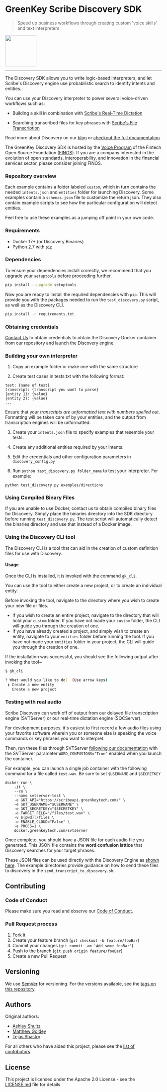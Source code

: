 # GreenKey Scribe Discovery SDK
> Speed up business workflows through creating custom 'voice skills' and text interpreters

<img src="https://github.com/finos-voice/greenkey-voice-sdk/raw/master/logo/greenkey-logo.png" width="100" />

---

The Discovery SDK allows you to write logic-based interpreters, and let Scribe's Discovery engine use probabilistic search to identify intents and entities.

You can use your Discovery interpreter to power several voice-driven workflows such as:

- Building a skill in combination with [Scribe's Real-Time Dictation](https://transcription.greenkeytech.com/sqc-06437d7/)

- Searching transcribed files for key phrases with [Scribe's File Transcription](https://transcription.greenkeytech.com/svt-e0286da/)

Read more about Discovery on our [blog](https://www.greenkeytech.com/news/2018/07/17/greenkey-scribe-discovery-skills/) or [checkout the full documentation](https://transcription.greenkeytech.com/discovery-1890af/)

The GreenKey Discovery SDK
is hosted by the [Voice Program] of the Fintech Open Source Foundation ([FINOS]).
If you are a company interested in the evolution of
open standards, interoperability, and innovation in the financial services sector,
please consider joining FINOS.

### Repository overview
Each example contains a folder labeled `custom`, which in turn contains the needed `intents.json` and `entities` folder for launching Discovery.
Some examples contain a `schemas.json` file to customize the return json.
They also contain example scripts to see how the particular configuration will detect entities.

Feel free to use these examples as a jumping off point in your own code.

### Requirements

- Docker 17+ (or Discovery Binaries)
- Python 2.7 with `pip`

### Dependencies

To ensure your dependencies install correctly, we recommend that you upgrade your `setuptools` before proceeding further.

```sh
pip install --upgrade setuptools
```

Now you are ready to install the required dependencies with `pip`.
This will provide you with the packages needed to run the `test_discovery.py` script, as well as the Discovery CLI.

```sh
pip install -r requirements.txt
```

### Obtaining credentials
[Contact Us](mailto:transcription@greenkeytech.com) to obtain credentials to obtain the Discovery Docker container from our repository and launch the Discovery engine.

### Building your own interpreter

1) Copy an example folder or make one with the same structure

2) Create test cases in tests.txt with the following format:

```
test: {name of test}
transcript: {transcript you want to parse}
{entity 1}: {value}
{entity 2}: {value}
...
```

Ensure that your *transcripts are unformatted text with numbers spelled out*. Formatting will be taken care of by your entities, and the output from transcription engines will be unformatted.

3) Create your `intents.json` file to specify examples that resemble your tests.

4) Create any additional entities required by your intents.

5) Edit the credentials and other configuration parameters in `discovery_config.py`

6) Run `python test_discovery.py folder_name` to test your interpreter. For example:

```
python test_discovery.py examples/directions
```

### Using Compiled Binary Files

If you are unable to use Docker, contact us to obtain compiled binary files for Discovery.
Simply place the binaries directory into the SDK directory before running `test_discovery.py`.
The test script will automatically detect the binaries directory and use that instead of a Docker image.

### Using the Discovery CLI tool

The Discovery CLI is a tool that can aid in the creation of custom definition files for use with Discovery.

#### Usage

Once the CLI is installed, it is invoked with the command `gk_cli`.

You can use the tool to either create a new project, or to create an individual entity.

Before invoking the tool, navigate to the directory where you wish to create your new file or files.
- If you wish to create an entire project, navigate to the directory that will hold your `custom` folder. If you have not made your `custom` folder, the CLI will guide you through the creation of one.
- If you have already created a project, and simply wish to create an entity, navigate to your `entities` folder before running the tool. If you have not made your `entities` folder in your project, the CLI will guide you through the creation of one.

If the installation was successful, you should see the following output after invoking the tool~
```sh
$ gk_cli

? What would you like to do?  (Use arrow keys)
 ❯ Create a new entity
   Create a new project
```

### Testing with real audio

Scribe Discovery can work off of output from our delayed file transcription engine (SVTServer) or our real-time dictation engine (SQCServer).

For development purposes, it's easiest to first record a few audio files using your favorite software wherein you or someone else is speaking the voice commands or key phrases you want to interpret.

Then, run these files through SVTServer [following our documentation](https://transcription.greenkeytech.com/svt-e0286da/) with the SVTServer parameter `WORD_CONFUSIONS="True"` enabled when you launch the container.

For example, you can launch a single job container with the following command for a file called `test.wav`. Be sure to set `$USERNAME` and `$SECRETKEY`

```
docker run \
    -it \
    --rm \
    --name svtserver-test \
    -e GKT_API="https://scribeapi.greenkeytech.com/" \
    -e GKT_USERNAME="$USERNAME" \
    -e GKT_SECRETKEY="$SECRETKEY" \
    -e TARGET_FILE="/files/test.wav" \
    -v $(pwd):/files \
    -e ENABLE_CLOUD="False" \
    -e PROCS=1 \
    docker.greenkeytech.com/svtserver
```

Once complete, you should have a JSON file for each audio file you generated. This JSON file contains the **word confusion lattice** that Discovery searches for your target phrases.

These JSON files can be used directly with the Discovery Engine as [shown here](https://transcription.greenkeytech.com/discovery-1890af/deploying/#getting-started). The example directories provide guidance on how to send these files to discovery in the `send_transcript_to_discovery.sh`.

## Contributing

### Code of Conduct

Please make sure you read and observe our [Code of Conduct].

### Pull Request process

1. Fork it
1. Create your feature branch (`git checkout -b feature/fooBar`)
1. Commit your changes (`git commit -am 'Add some fooBar'`)
1. Push to the branch (`git push origin feature/fooBar`)
1. Create a new Pull Request

## Versioning

We use [SemVer] for versioning.  For the versions available, see the [tags on this repository].

## Authors

Original authors:

- [Ashley Shultz](https://github.com/AGiantSquid)
- [Matthew Goldey](https://github.com/mgoldey)
- [Tejas Shastry](https://github.com/tshastry)

For all others who have aided this project, please see the [list of contributors].

## License

This project is licensed under the Apache 2.0 License - see the [LICENSE.md](LICENSE.md) file for details.

<!-- Markdown link & img defs -->
[FINOS]: https://www.finos.org
[Code of Conduct]: https://www.finos.org/code-of-conduct
[Voice Program]: https://finosfoundation.atlassian.net/wiki/spaces/VOICE/overview
[SemVer]: http://semver.org
[list of contributors]: https://github.com/finos-voice/greenkey-discovery-sdk/graphs/contributors
[tags on this repository]: https://github.com/finos-voice/greenkey-discovery-sdk/tags
